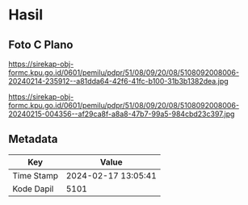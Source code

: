 # Hasil

## Foto C Plano

https://sirekap-obj-formc.kpu.go.id/0601/pemilu/pdpr/51/08/09/20/08/5108092008006-20240214-235912--a81dda64-42f6-41fc-b100-31b3b1382dea.jpg

https://sirekap-obj-formc.kpu.go.id/0601/pemilu/pdpr/51/08/09/20/08/5108092008006-20240215-004356--af29ca8f-a8a8-47b7-99a5-984cbd23c397.jpg


## Metadata

| Key        | Value               |
| ---------- | ------------------- |
| Time Stamp | 2024-02-17 13:05:41 |
| Kode Dapil | 5101                |



